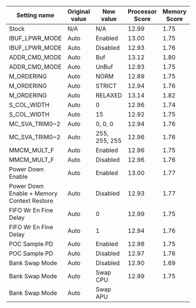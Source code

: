 | Setting name | Original value | New value | Processor Score | Memory Score | Graphics Score | 
| ------------ | -------------- | --------- | --------------- | ------------ | -------------- | 
| Stock        | N/A            | N/A       | 12.99           | 1.75         | 8.61           |
| IBUF_LPWR_MODE | Auto | Enabled | 13.00 | 1.75 | 8.57 |
| IBUF_LPWR_MODE | Auto | Disabled | 12.93 | 1.76 | 8.59 |
| ADDR_CMD_MODE | Auto | Buf | 13.12 | 1.80 | 8.53 |
| ADDR_CMD_MODE | Auto | UnBuf | 12.93 | 1.75 | 8.54 |
| M_ORDERING | Auto | NORM | 12.89 | 1.75 | 8.56 |
| M_ORDERING | Auto | STRICT | 12.94 | 1.76 | 8.55
| M_ORDERING | Auto | RELAXED | 13.14 | 1.82 | 8.58
| S_COL_WIDTH | Auto | 0 | 12.96 | 1.74 | 8.55 |
| S_COL_WIDTH | Auto | 15 | 12.92 | 1.75 | 8.55 |
| MC_SVA_TRIM0~2 | Auto | 0, 0, 0 | 12.94 | 1.76 | 8.54 |
| MC_SVA_TRIM0~2 | Auto | 255, 255, 255 | 12.96 | 1.76 | 8.55 |
| MMCM_MULT_F | Auto | Enabled | 12.96 | 1.75 | 8.54 |
| MMCM_MULT_F | Auto | Disabled | 12.96 | 1.76 | 8.55 |
| Power Down Enable | Auto | Enabled | 13.00 | 1.77 | 8.58 |
| Power Down Enable + Memory Context Restore | Auto | Disabled | 12.93 | 1.77 | 8.54 |
| FIFO Wr En Fine Delay | Auto | 0 | 12.99 | 1.75 | 8.53 |
| FIFO Wr En Fine Delay | Auto | 1 | 12.94 | 1.76 | 8.58 |
| POC Sample PD | Auto | Enabled | 12.98 | 1.75 | 8.62 |
| POC Sample PD | Auto | Disabled | 12.97 | 1.76 | 8.54 |
| Bank Swap Mode | Auto | Disabled | 12.90 | 1.69 | 8.54 |
| Bank Swap Mode | Auto | Swap CPU | 12.99 | 1.75 | 8.54
| Bank Swap Mode | Auto | Swap APU | 
